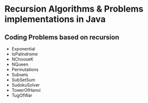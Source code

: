 # Recursion Algorithms & Problems implementations in Java
## Coding Problems based on recursion
* Exponential
* IsPalindrome
* NChooseK
* NQueen
* Permutations
* Subsets
* SubSetSum
* SudokuSolver
* TowerOfHanoi
* TugOfWar
